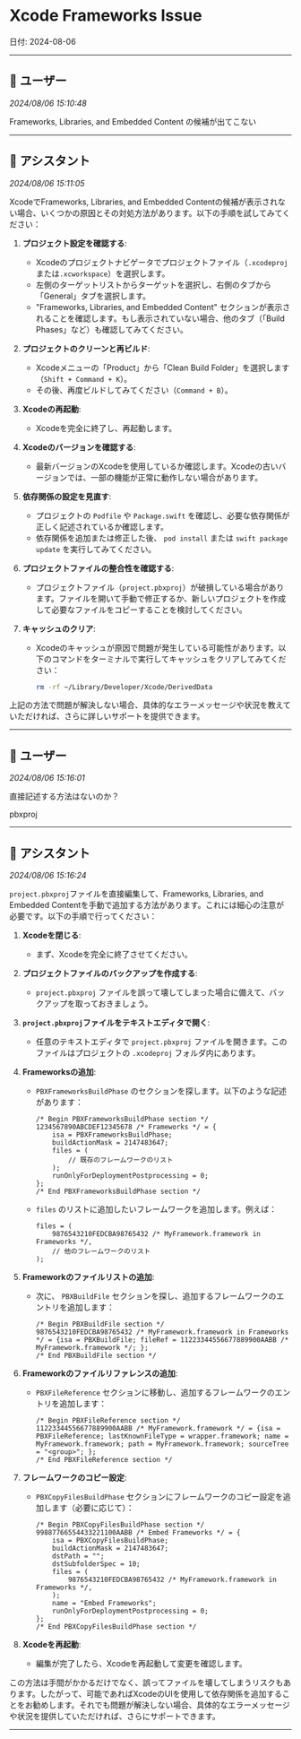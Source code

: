 # Xcode Frameworks Issue

日付: 2024-08-06

---

## 👤 ユーザー
*2024/08/06 15:10:48*

Frameworks, Libraries, and Embedded Content の候補が出てこない

---

## 🤖 アシスタント
*2024/08/06 15:11:05*

XcodeでFrameworks, Libraries, and Embedded Contentの候補が表示されない場合、いくつかの原因とその対処方法があります。以下の手順を試してみてください：

1. **プロジェクト設定を確認する**:
    - Xcodeのプロジェクトナビゲータでプロジェクトファイル（`.xcodeproj`または`.xcworkspace`）を選択します。
    - 左側のターゲットリストからターゲットを選択し、右側のタブから「General」タブを選択します。
    - "Frameworks, Libraries, and Embedded Content" セクションが表示されることを確認します。もし表示されていない場合、他のタブ（「Build Phases」など）も確認してみてください。

2. **プロジェクトのクリーンと再ビルド**:
    - Xcodeメニューの「Product」から「Clean Build Folder」を選択します（`Shift + Command + K`）。
    - その後、再度ビルドしてみてください（`Command + B`）。

3. **Xcodeの再起動**:
    - Xcodeを完全に終了し、再起動します。

4. **Xcodeのバージョンを確認する**:
    - 最新バージョンのXcodeを使用しているか確認します。Xcodeの古いバージョンでは、一部の機能が正常に動作しない場合があります。

5. **依存関係の設定を見直す**:
    - プロジェクトの `Podfile` や `Package.swift` を確認し、必要な依存関係が正しく記述されているか確認します。
    - 依存関係を追加または修正した後、 `pod install` または `swift package update` を実行してみてください。

6. **プロジェクトファイルの整合性を確認する**:
    - プロジェクトファイル（`project.pbxproj`）が破損している場合があります。ファイルを開いて手動で修正するか、新しいプロジェクトを作成して必要なファイルをコピーすることを検討してください。

7. **キャッシュのクリア**:
    - Xcodeのキャッシュが原因で問題が発生している可能性があります。以下のコマンドをターミナルで実行してキャッシュをクリアしてみてください：
      ```bash
      rm -rf ~/Library/Developer/Xcode/DerivedData
      ```

上記の方法で問題が解決しない場合、具体的なエラーメッセージや状況を教えていただければ、さらに詳しいサポートを提供できます。

---

## 👤 ユーザー
*2024/08/06 15:16:01*

直接記述する方法はないのか？

pbxproj

---

## 🤖 アシスタント
*2024/08/06 15:16:24*

`project.pbxproj`ファイルを直接編集して、Frameworks, Libraries, and Embedded Contentを手動で追加する方法があります。これには細心の注意が必要です。以下の手順で行ってください：

1. **Xcodeを閉じる**:
    - まず、Xcodeを完全に終了させてください。

2. **プロジェクトファイルのバックアップを作成する**:
    - `project.pbxproj` ファイルを誤って壊してしまった場合に備えて、バックアップを取っておきましょう。

3. **`project.pbxproj`ファイルをテキストエディタで開く**:
    - 任意のテキストエディタで `project.pbxproj` ファイルを開きます。このファイルはプロジェクトの `.xcodeproj` フォルダ内にあります。

4. **Frameworksの追加**:
    - `PBXFrameworksBuildPhase` のセクションを探します。以下のような記述があります：

      ```plaintext
      /* Begin PBXFrameworksBuildPhase section */
      1234567890ABCDEF12345678 /* Frameworks */ = {
          isa = PBXFrameworksBuildPhase;
          buildActionMask = 2147483647;
          files = (
              // 既存のフレームワークのリスト
          );
          runOnlyForDeploymentPostprocessing = 0;
      };
      /* End PBXFrameworksBuildPhase section */
      ```

    - `files` のリストに追加したいフレームワークを追加します。例えば：

      ```plaintext
      files = (
          9876543210FEDCBA98765432 /* MyFramework.framework in Frameworks */,
          // 他のフレームワークのリスト
      );
      ```

5. **Frameworkのファイルリストの追加**:
    - 次に、 `PBXBuildFile` セクションを探し、追加するフレームワークのエントリを追加します：

      ```plaintext
      /* Begin PBXBuildFile section */
      9876543210FEDCBA98765432 /* MyFramework.framework in Frameworks */ = {isa = PBXBuildFile; fileRef = 11223344556677889900AABB /* MyFramework.framework */; };
      /* End PBXBuildFile section */
      ```

6. **Frameworkのファイルリファレンスの追加**:
    - `PBXFileReference` セクションに移動し、追加するフレームワークのエントリを追加します：

      ```plaintext
      /* Begin PBXFileReference section */
      11223344556677889900AABB /* MyFramework.framework */ = {isa = PBXFileReference; lastKnownFileType = wrapper.framework; name = MyFramework.framework; path = MyFramework.framework; sourceTree = "<group>"; };
      /* End PBXFileReference section */
      ```

7. **フレームワークのコピー設定**:
    - `PBXCopyFilesBuildPhase` セクションにフレームワークのコピー設定を追加します（必要に応じて）：

      ```plaintext
      /* Begin PBXCopyFilesBuildPhase section */
      99887766554433221100AABB /* Embed Frameworks */ = {
          isa = PBXCopyFilesBuildPhase;
          buildActionMask = 2147483647;
          dstPath = "";
          dstSubfolderSpec = 10;
          files = (
              9876543210FEDCBA98765432 /* MyFramework.framework in Frameworks */,
          );
          name = "Embed Frameworks";
          runOnlyForDeploymentPostprocessing = 0;
      };
      /* End PBXCopyFilesBuildPhase section */
      ```

8. **Xcodeを再起動**:
    - 編集が完了したら、Xcodeを再起動して変更を確認します。

この方法は手間がかかるだけでなく、誤ってファイルを壊してしまうリスクもあります。したがって、可能であればXcodeのUIを使用して依存関係を追加することをお勧めします。それでも問題が解決しない場合、具体的なエラーメッセージや状況を提供していただければ、さらにサポートできます。

---
